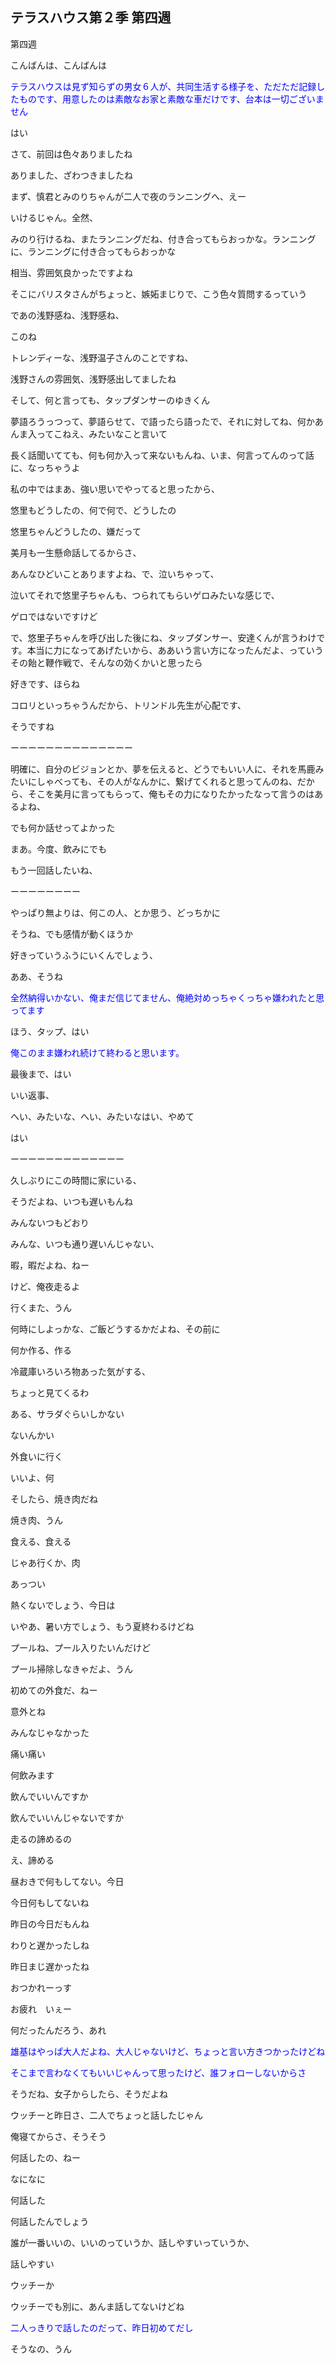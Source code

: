 <h2>テラスハウス第２季 第四週</h2>

第四週

こんばんは、こんばんは

<font color="blue">テラスハウスは見ず知らずの男女６人が、共同生活する様子を、ただただ記録したものです、用意したのは素敵なお家と素敵な車だけです、台本は一切ございません</font>

はい

さて、前回は色々ありましたね

ありました、ざわつきましたね

まず、慎君とみのりちゃんが二人で夜のランニングへ、えー

いけるじゃん。全然、

みのり行けるね、またランニングだね、付き合ってもらおっかな。ランニングに、ランニングに付き合ってもらおっかな

相当、雰囲気良かったですよね

そこにバリスタさんがちょっと、嫉妬まじりで、こう色々質問するっていう

であの浅野感ね、浅野感ね、

このね

トレンディーな、浅野温子さんのことですね、

浅野さんの雰囲気、浅野感出してましたね

そして、何と言っても、タップダンサーのゆきくん

夢語ろうっつって、夢語らせて、で語ったら語ったで、それに対してね、何かあんま入ってこねえ、みたいなこと言いて

長く話聞いてても、何も何か入って来ないもんね、いま、何言ってんのって話に、なっちゃうよ

私の中ではまあ、強い思いでやってると思ったから、

悠里もどうしたの、何で何で、どうしたの

悠里ちゃんどうしたの、嫌だって

美月も一生懸命話してるからさ、

あんなひどいことありますよね、で、泣いちゃって、

泣いてそれで悠里子ちゃんも、つられてもらいゲロみたいな感じで、

ゲロではないですけど

で、悠里子ちゃんを呼び出した後にね、タップダンサー、安達くんが言うわけです。本当に力になってあげたいから、ああいう言い方になったんだよ、っていうその飴と鞭作戦で、そんなの効くかいと思ったら

好きです、ほらね

コロリといっちゃうんだから、トリンドル先生が心配です、

そうですね

ーーーーーーーーーーーーーー

明確に、自分のビジョンとか、夢を伝えると、どうでもいい人に、それを馬鹿みたいにしゃべっても、その人がなんかに、繋げてくれると思ってんのね、だから、そこを美月に言ってもらって、俺もその力になりたかったなって言うのはあるよね、

でも何か話せってよかった

まあ。今度、飲みにでも

もう一回話したいね、

ーーーーーーーー

やっぱり無よりは、何この人、とか思う、どっちかに

そうね、でも感情が動くほうか

好きっていうふうにいくんでしょう、

ああ、そうね

<font color="blue">全然納得いかない、俺まだ信じてません、俺絶対めっちゃくっちゃ嫌われたと思ってます</font>

ほう、タップ、はい

<font color="blue">俺このまま嫌われ続けて終わると思います。</font>

最後まで、はい

いい返事、

へい、みたいな、へい、みたいなはい、やめて

はい

ーーーーーーーーーーーーー

久しぶりにこの時間に家にいる、

そうだよね、いつも遅いもんね

みんないつもどおり

みんな、いつも通り遅いんじゃない、

暇，暇だよね、ねー

けど、俺夜走るよ

行くまた、うん

何時にしよっかな、ご飯どうするかだよね、その前に

何か作る、作る

冷蔵庫いろいろ物あった気がする、

ちょっと見てくるわ

ある、サラダぐらいしかない

ないんかい

外食いに行く

いいよ、何

そしたら、焼き肉だね

焼き肉、うん

食える、食える

じゃあ行くか、肉

あっつい

熱くないでしょう、今日は

いやあ、暑い方でしょう、もう夏終わるけどね

プールね、プール入りたいんだけど

プール掃除しなきゃだよ、うん

初めての外食だ、ねー

意外とね

みんなじゃなかった

痛い痛い

何飲みます

飲んでいいんですか

飲んでいいんじゃないですか

走るの諦めるの

え、諦める

昼おきで何もしてない。今日

今日何もしてないね

昨日の今日だもんね

わりと遅かったしね

昨日まじ遅かったね

おつかれーっす

お疲れ　いぇー

何だったんだろう、あれ

<font color="blue">雄基はやっぱ大人だよね、大人じゃないけど、ちょっと言い方きつかったけどね</font>

<font color="blue">そこまで言わなくてもいいじゃんって思ったけど、誰フォローしないからさ</font>

そうだね、女子からしたら、そうだよね

ウッチーと昨日さ、二人でちょっと話したじゃん

俺寝てからさ、そうそう

何話したの、ねー

なになに

何話した

何話したんでしょう

誰が一番いいの、いいのっていうか、話しやすいっていうか、

話しやすい

ウッチーか

ウッチーでも別に、あんま話してないけどね

<font color="blue">二人っきりで話したのだって、昨日初めてだし</font>

そうなの、うん